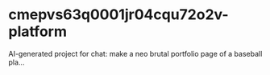 # cmepvs63q0001jr04cqu72o2v-platform
AI-generated project for chat: make a neo brutal portfolio page of a baseball pla...
